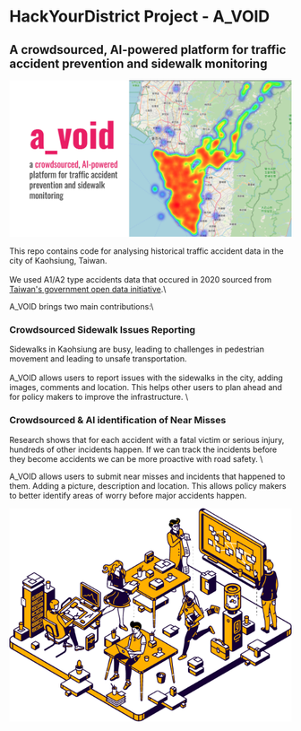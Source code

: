 # HackYourDistrict Project - A_VOID
## A crowdsourced, AI-powered platform for traffic accident prevention and sidewalk monitoring
![a_void](https://github.com/epz0/HYD_a_void/blob/main/images/aviod.jpg?raw=true)

This repo contains code for analysing historical traffic accident data in the city of Kaohsiung, Taiwan.\
\
We used A1/A2 type accidents data that occured in 2020 sourced from [Taiwan's government open data initiative](https://data.gov.tw/en/datasets/12197).\

A_VOID brings two main contributions:\
### Crowdsourced Sidewalk Issues Reporting 
Sidewalks in Kaohsiung are busy, leading to challenges in pedestrian movement and leading to unsafe transportation.\
\
A_VOID allows users to report issues with the sidewalks in the city, adding images, comments and location. This helps other users to plan ahead and for policy makers to improve the infrastructure. \

### Crowdsourced & AI identification of Near Misses
Research shows that for each accident with a fatal victim or serious injury, hundreds of other incidents happen. If we can track the incidents before they become accidents we can be more proactive with road safety. \\

A_VOID allows users to submit near misses and incidents that happened to them. Adding a picture, description and location. This allows policy makers to better identify areas of worry before major accidents happen. 

![HYD](https://github.com/epz0/HYD_a_void/raw/refs/heads/main/images/Logo_HackYourDistrict.webp)

